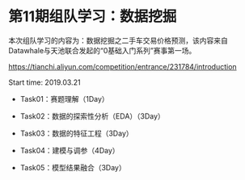 # 第11期组队学习：数据挖掘

本次组队学习的内容为：数据挖掘之二手车交易价格预测，该内容来自 Datawhale与天池联合发起的“0基础入门系列”赛事第一场。

https://tianchi.aliyun.com/competition/entrance/231784/introduction

Start time: 2019.03.21

* Task01：赛题理解（1Day）

* Task02：数据的探索性分析（EDA）（3Day）

* Task03：数据的特征工程（3Day）

* Task04：建模与调参（4Day）

* Task05：模型结果融合（3Day）
